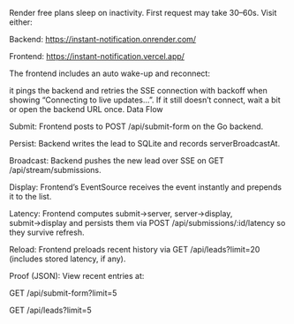 Render free plans sleep on inactivity. First request may take 30–60s.
Visit either:

Backend: https://instant-notification.onrender.com/


Frontend: https://instant-notification.vercel.app/

The frontend includes an auto wake-up and reconnect: 

it pings the backend and retries the SSE connection with backoff when showing “Connecting to live updates…”. If it still doesn’t connect, wait a bit or open the backend URL once.
Data Flow

Submit: Frontend posts to POST /api/submit-form on the Go backend.

Persist: Backend writes the lead to SQLite and records serverBroadcastAt.

Broadcast: Backend pushes the new lead over SSE on GET /api/stream/submissions.

Display: Frontend’s EventSource receives the event instantly and prepends it to the list.

Latency: Frontend computes submit→server, server→display, submit→display and persists them via POST /api/submissions/:id/latency so they survive refresh.

Reload: Frontend preloads recent history via GET /api/leads?limit=20 (includes stored latency, if any).

Proof (JSON): View recent entries at:

GET /api/submit-form?limit=5

GET /api/leads?limit=5
